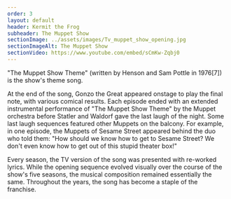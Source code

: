 ```yaml
---
order: 3
layout: default
header: Kermit the Frog
subheader: The Muppet Show
sectionImage: ../assets/images/Tv_muppet_show_opening.jpg
sectionImageAlt: The Muppet Show
sectionVideo: https://www.youtube.com/embed/sCmKw-Zqbj0
---
```


"The Muppet Show Theme" (written by Henson and Sam Pottle in 1976[7]) is the show's theme song.

At the end of the song, Gonzo the Great appeared onstage to play the final note, with various comical results. Each episode ended with an extended instrumental performance of "The Muppet Show Theme" by the Muppet orchestra before Statler and Waldorf gave the last laugh of the night. Some last laugh sequences featured other Muppets on the balcony. For example, in one episode, the Muppets of Sesame Street appeared behind the duo who told them: "How should we know how to get to Sesame Street? We don't even know how to get out of this stupid theater box!"

Every season, the TV version of the song was presented with re-worked lyrics. While the opening sequence evolved visually over the course of the show's five seasons, the musical composition remained essentially the same. Throughout the years, the song has become a staple of the franchise.